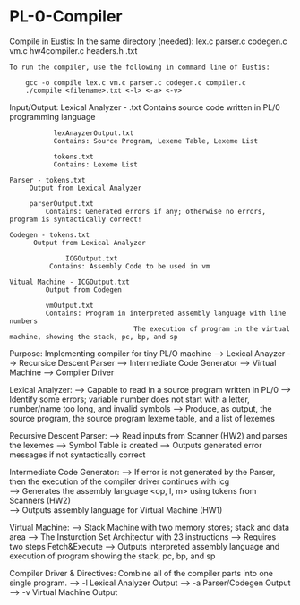 # PL-0-Compiler

 Compile in Eustis:
	In the same directory (needed):
		lex.c
		parser.c
		codegen.c
		vm.c
		hw4compiler.c
		headers.h
		<filename>.txt
	 
	To run the compiler, use the following in command line of Eustis:

		gcc -o compile lex.c vm.c parser.c codegen.c compiler.c
		./compile <filename>.txt <-l> <-a> <-v>

 Input/Output: 
	Lexical Analyzer - <filename>.txt
			   Contains source code written in PL/0 programming language
			   
			   lexAnayzerOutput.txt 
			   Contains: Source Program, Lexeme Table, Lexeme List
				
			   tokens.txt
			   Contains: Lexeme List	
	
	Parser - tokens.txt
		 Output from Lexical Analyzer
		    
		 parserOutput.txt
	         Contains: Generated errors if any; otherwise no errors, program is syntactically correct!
 		      		 
	Codegen - tokens.txt
		  Output from Lexical Analyzer
		
                  ICGOutput.txt
	          Contains: Assembly Code to be used in vm

	Vitual Machine - ICGOutput.txt
			 Output from Codegen
			
			 vmOutput.txt
			 Contains: Program in interpreted assembly language with line numbers
                                   The execution of program in the virtual machine, showing the stack, pc, bp, and sp
		    
 Purpose:
	Implementing compiler for tiny PL/O machine
	--> Lexical Anayzer 
	--> Recursice Descent Parser
	--> Intermediate Code Generator
	--> Virtual Machine
	--> Compiler Driver

 Lexical Analyzer:
	--> Capable to read in a source program written in PL/0
	--> Identify some errors; variable number does not start with a letter, number/name too long, and invalid symbols
	--> Produce, as output, the source program, the source program lexeme table, and a list of lexemes

 Recursive Descent Parser:
	--> Read inputs from Scanner (HW2) and parses the lexemes
       	--> Symbol Table is created
	--> Outputs generated error messages if not syntactically correct
 
 Intermediate Code Generator:
	--> If error is not generated by the Parser, then the execution of the compiler driver continues with icg  
        --> Generates the assembly language <op, l, m> using tokens from Scanners (HW2)     
        --> Outputs assembly language for Virtual Machine (HW1)
 
 Virtual Machine:
 	--> Stack Machine with two memory stores; stack and data area
	--> The Insturction Set Architectur with 23 instructions
	--> Requires two steps Fetch&Execute
	--> Outputs interpreted assembly language and execution of program showing the stack, pc, bp, and sp

 Compiler Driver & Directives: 
	Combine all of the compiler parts into one single program.
	--> -l Lexical Analyzer Output
	--> -a Parser/Codegen Output 
	--> -v Virtual Machine Output 
